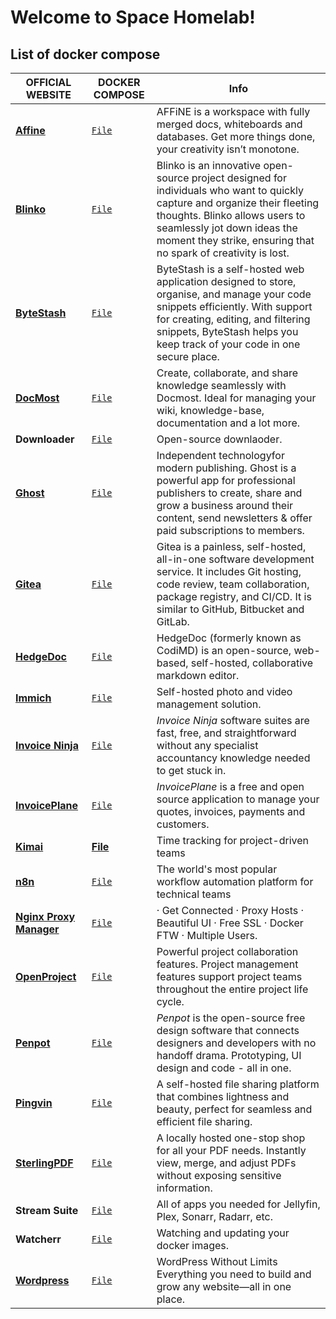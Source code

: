 # Welcome to Space Homelab!
## List of docker compose

| OFFICIAL WEBSITE | DOCKER COMPOSE | Info |
| ---------------- | -------------- | -----|
| **[Affine](https://affine.pro/)**| [`File`](https://github.com/mamaspacetlau/homelab/tree/main/affine) | AFFiNE is a workspace with fully merged docs, whiteboards and databases. Get more things done, your creativity isn’t monotone.|
|[**Blinko**](https://blinko.mintlify.app/introduction)|[`File`](https://github.com/mamaspacetlau/homelab/tree/main/blinko)|Blinko is an innovative open-source project designed for individuals who want to quickly capture and organize their fleeting thoughts. Blinko allows users to seamlessly jot down ideas the moment they strike, ensuring that no spark of creativity is lost.|
| **[ByteStash](https://github.com/jordan-dalby/ByteStash)** | [`File`](https://github.com/mamaspacetlau/homelab/tree/main/bytestash)    | ByteStash is a self-hosted web application designed to store, organise, and manage your code snippets efficiently. With support for creating, editing, and filtering snippets, ByteStash helps you keep track of your code in one secure place. |
| **[DocMost](https://docmost.com/)**| [`File`](https://github.com/mamaspacetlau/homelab/tree/main/docmost)| Create, collaborate, and share knowledge seamlessly with Docmost. Ideal for managing your wiki, knowledge-base, documentation and a lot more.|
| **Downloader**| [`File`](https://github.com/mamaspacetlau/homelab/tree/main/downloader)   | Open-source downlaoder. |
| [**Ghost**](https://ghost.org/)| [`File`](https://github.com/mamaspacetlau/homelab/tree/main/ghost) | Independent technologyfor modern publishing. Ghost is a powerful app for professional publishers to create, share and grow a business around their content, send newsletters & offer paid subscriptions to members.|
|[**Gitea**](https://about.gitea.com/)|[`File`](https://github.com/mamaspacetlau/homelab/tree/main/gitea)|Gitea is a painless, self-hosted, all-in-one software development service. It includes Git hosting, code review, team collaboration, package registry, and CI/CD. It is similar to GitHub, Bitbucket and GitLab.|
| [**HedgeDoc**](https://hedgedoc.org/) | [`File`](https://github.com/mamaspacetlau/homelab/tree/main/hedgedoc)     | HedgeDoc (formerly known as CodiMD) is an open-source, web-based, self-hosted, collaborative markdown editor. |
| [**Immich**](https://immich.app)|[`File`](https://github.com/mamaspacetlau/homelab/tree/main/immich)|Self-hosted photo and video management solution.|
| [**Invoice Ninja**](https://invoiceninja.com)|[`File`](https://)| _Invoice Ninja_ software suites are fast, free, and straightforward without any specialist accountancy knowledge needed to get stuck in.|
| [**InvoicePlane**](https://invoiceplane.com)| [`File`](https://github.com/mamaspacetlau/homelab/tree/main/invoiceplane) | _InvoicePlane_ is a free and open source application to manage your quotes, invoices, payments and customers. |
|[**Kimai**](https://www.kimai.org/)|[**File**](https://github.com/mamaspacetlau/homelab/tree/main/kimai)|Time tracking for project-driven teams|
|[**n8n**](https://n8n.io/)| [`File`](https://github.com/mamaspacetlau/homelab/tree/main/n8n)|The world's most popular workflow automation platform for technical teams|
|[**Nginx Proxy Manager**](https://nginxproxymanager.com)|[`File`](https://(https://github.com/mamaspacetlau/homelab/tree/main/nginx-proxy-manager))|· Get Connected · Proxy Hosts · Beautiful UI · Free SSL · Docker FTW · Multiple Users.|
|[**OpenProject**](https://www.openproject.org/)|[`File`](https://github.com/mamaspacetlau/homelab/tree/main/openproject)|Powerful project collaboration features. Project management features support project teams throughout the entire project life cycle.|
| [**Penpot**](https://penpot.app) | [`File`](https://github.com/mamaspacetlau/homelab/tree/main/penpot)  | _Penpot_ is the open-source free design software that connects designers and developers with no handoff drama. Prototyping, UI design and code - all in one.|
| [**Pingvin**](https://github.com/stonith404/pingvin-share) | [`File`](https://github.com/mamaspacetlau/homelab/tree/main/pingvin)| A self-hosted file sharing platform that combines lightness and beauty, perfect for seamless and efficient file sharing.|
|[**SterlingPDF**](https://www.stirlingpdf.com/)|[`File`](https://github.com/mamaspacetlau/homelab/tree/main/sterlingpdf)|A locally hosted one-stop shop for all your PDF needs. Instantly view, merge, and adjust PDFs without exposing sensitive information.|
| **Stream Suite** | [`File`](https://github.com/mamaspacetlau/homelab/tree/main/stream-suite) | All of apps you needed for Jellyfin, Plex, Sonarr, Radarr, etc.|
| **Watcherr** | [`File`](https://github.com/mamaspacetlau/homelab/tree/main/watcherr)     | Watching and updating your docker images.|
|[**Wordpress**](https://wordpress.com/)|[`File`](https://github.com/mamaspacetlau/homelab/tree/main/wordpress)|WordPress Without Limits Everything you need to build and grow any website—all in one place.|